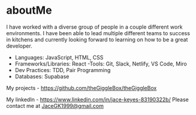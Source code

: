 # aboutMe

I have worked with a diverse group of people in a couple different work environments. I have been able to lead multiple different teams to success in kitchens and currently looking forward to learning on how to be a great developer.

- Languages: JavaScript, HTML, CSS
 - Frameworks/Libraries: React
 -Tools: Git, Slack, Netlify, VS Code, Miro
 - Dev Practices: TDD, Pair Programming 
 - Databases: Supabase

My projects -
https://github.com/theGiggleBox/theGiggleBox

My linkedIn - https://www.linkedin.com/in/jace-keyes-83190322b/
Please contact me at JaceGK1999@gmail.com
